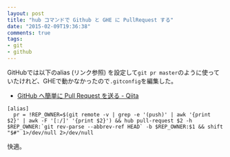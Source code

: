 ```yaml
---
layout: post
title: "hub コマンドで Github と GHE に PullRequest する"
date: "2015-02-09T19:36:38"
comments: true
tags: 
- git
- github
---
```


GitHubでは以下のalias (リンク参照) を設定して`git pr master`のように使っていたけれど、GHEで動かなかったので`.gitconfig`を編集した。

<!--more-->

- [GitHub へ簡単に Pull Request を送る - Qiita](http://qiita.com/banyan@github/items/3c82fa357fe355c16f32#comment-cf6dbbe34ce80d0ac3a7)

```
[alias]
  pr = !REP_OWNER=$(git remote -v | grep -e '(push)' | awk '{print $2}' | awk -F '[:/]' '{print $2}') && hub pull-request $2 -h $REP_OWNER:`git rev-parse --abbrev-ref HEAD` -b $REP_OWNER:$1 && shift "$#" 1>/dev/null 2>/dev/null
```

快適。


